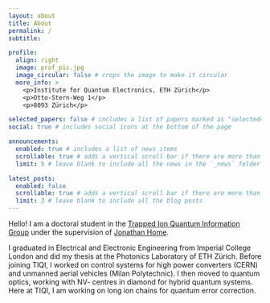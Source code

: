 ```yaml
---
layout: about
title: About
permalink: /
subtitle:

profile:
  align: right
  image: prof_pic.jpg
  image_circular: false # crops the image to make it circular
  more_info: >
    <p>Institute for Quantum Electronics, ETH Zürich</p>
    <p>Otto-Stern-Weg 1</p>
    <p>8093 Zürich</p>

selected_papers: false # includes a list of papers marked as "selected={true}"
social: true # includes social icons at the bottom of the page

announcements:
  enabled: true # includes a list of news items
  scrollable: true # adds a vertical scroll bar if there are more than 3 news items
  limit: 5 # leave blank to include all the news in the `_news` folder

latest_posts:
  enabled: false
  scrollable: true # adds a vertical scroll bar if there are more than 3 new posts items
  limit: 3 # leave blank to include all the blog posts
---
```


Hello! I am a doctoral student in the [Trapped Ion Quantum Information Group](https://tiqi.ethz.ch) under the supervision of [Jonathan Home](https://www.phys.ethz.ch/the-department/people/person-detail.MTczOTE1.TGlzdC81MTUsMTE3MjU5OTI5OQ==.html). 

I graduated in Electrical and Electronic Engineering from Imperial College London and did my thesis at the Photonics Laboratory of ETH Zürich.
Before joining TIQI, I worked on control systems for high power converters (CERN) and unmanned aerial vehicles (Milan Polytechnic). I then moved to quantum optics, working with NV- centres in diamond for hybrid quantum systems.
Here at TIQI, I am working on long ion chains for quantum error correction.
